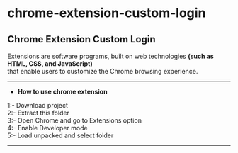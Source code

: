 # chrome-extension-custom-login

<h2>Chrome Extension Custom Login</h2>

<p>Extensions are software programs, built on web technologies <b>(such as HTML, CSS, and JavaScript)</b> <br>
that enable users to customize the Chrome browsing experience.</p>

*************************************
* <b>How to use chrome extension</b>

1:- Download project <br>
2:- Extract this folder <br>
3:- Open Chrome and go to Extensions option <br>
4:- Enable Developer mode <br>
5:- Load unpacked and select folder
*************************************
